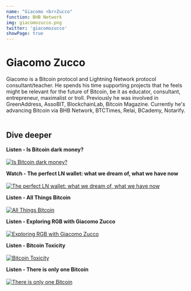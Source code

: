 ```yaml
---
name: "Giacomo <br>Zucco"
function: BHB Network
img: giacomozucco.png
twitter: 'giacomozucco'
showPage: true
---
```


# Giacomo Zucco
 
Giacomo is a Bitcoin protocol and Lightning Network protocol consultant/teacher. He spends his time supporting projects that he feels might be relevant for the future of Bitcoin, be it as educator, consultant, entrepreneur, maximalist or troll. Previously he was involved in GreenAddress, AssoBIT, BlockchainLab, Bitcoin Magazine. Currently he's advancing Bitcoin via BHB Network, BTCTimes, Relai, BCademy, Notarify.
<br><br>

## Dive deeper


<div class="grid grid-cols-1 md:grid-cols-2 gap-5">
<div class="p-3 my-2">

**Listen - Is Bitcoin dark money?** <br><br>
[ ![Is Bitcoin dark money?](/2022/content/zucco_saif.png)](https://saifedean.com/podcast/121-is-bitcoin-dark-money-with-giacomo-zucco/)
</div>

<div class="p-3 my-2">

**Watch - The perfect LN wallet: what we dream of, what we have now** <br><br>
[ ![The perfect LN wallet: what we dream of, what we have now](/2022/content/giacomo_ab21.png)](https://youtu.be/cJWp9a-jjuo/)
</div>

<div class="p-3 my-2">

**Listen - All Things Bitcoin** <br><br>
[ ![All Things Bitcoin](/2022/content/giacomo_things.png)](https://www.whatbitcoindid.com/podcast/all-things-bitcoin/)
</div>

<div class="p-3 my-2">

**Listen - Exploring RGB with Giacomo Zucco** <br><br>
[ ![Exploring RGB with Giacomo Zucco ](/2022/content/giacomo_junkies.png)](https://lightningjunkies.net/exploring-rgb-with-giacomo-zucco-lnj044/)
</div>

<div class="p-3 my-2">

**Listen - Bitcoin Toxicity** <br><br>
[ ![Bitcoin Toxicity](/2022/content/giacomo_toxicity.png)](https://www.whatbitcoindid.com/podcast/bitcoin-toxicity/)
</div>

<div class="p-3 my-2">

**Listen - There is only one Bitcoin** <br><br>
[ ![There is only one Bitcoin](/2022/content/livera1.png)](https://stephanlivera.com/episode/75/)
</div>

</div>

<br>


